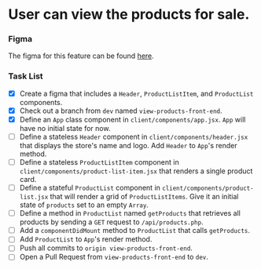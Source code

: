 # User can view the products for sale.

### Figma

The figma for this feature can be found [here](https://www.figma.com/file/BKByCT0h5swDTLY1XHGibRRr/wicked-sales?node-id=0%3A1).

### Task List

- [x] Create a figma that includes a `Header`, `ProductListItem`, and `ProductList` components.
- [x] Check out a branch from `dev` named `view-products-front-end`.
- [x] Define an `App` class component in `client/components/app.jsx`. `App` will have no initial state for now.
- [ ] Define a stateless `Header` component in `client/components/header.jsx` that displays the store's name and logo. Add `Header` to `App`'s render method.
- [ ] Define a stateless `ProductListItem` component in `client/components/product-list-item.jsx` that renders a single product card.
- [ ] Define a stateful `ProductList` component in `client/components/product-list.jsx` that will render a grid of `ProductListItems`. Give it an initial state of `products` set to an empty `Array`.
- [ ] Define a method in `ProductList` named `getProducts` that retrieves all products by sending a `GET` request to `/api/products.php`.
- [ ] Add a `componentDidMount` method to `ProductList` that calls `getProducts`.
- [ ] Add `ProductList` to `App`'s render method.
- [ ] Push all commits to `origin view-products-front-end`.
- [ ] Open a Pull Request from `view-products-front-end` to `dev`.
